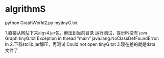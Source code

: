 # algrithmS
python GraphWorld2.py  mytinyG.txt


1.直接从网站下来algs4.jar包，解压到当前目录
运行测试，提示IN没有
java Graph tinyG.txt
Exception in thread "main" java.lang.NoClassDefFoundError: In
2.下载stdlib.jar解压，再测试
Could not open tinyG.txt
3.现在差的就是data文件了

